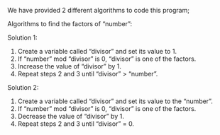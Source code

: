 We have provided 2 different algorithms to code this program;

Algorithms to find the factors of “number”:

Solution 1:

1.  Create a variable called “divisor” and set its value to 1.
2.  If “number” mod “divisor” is 0, “divisor” is one of the factors.
3.  Increase the value of “divisor” by 1.
4.  Repeat steps 2 and 3 until “divisor” > “number”.

Solution 2:

1.  Create a variable called “divisor” and set its value to the “number”.
2.  If “number” mod “divisor” is 0, “divisor” is one of the factors.
3.  Decrease the value of “divisor” by 1.
4.  Repeat steps 2 and 3 until “divisor” = 0.
